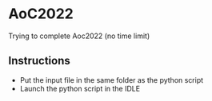 # AoC2022
Trying to complete Aoc2022 (no time limit)

## Instructions
- Put the input file in the same folder as the python script
- Launch the python script in the IDLE
